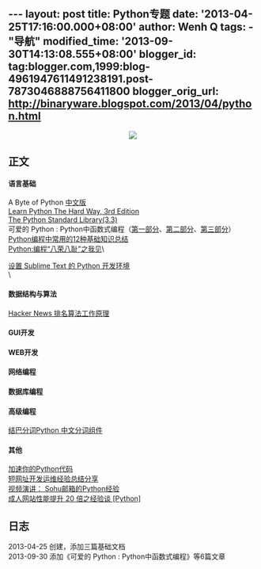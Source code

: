 --- layout: post title: Python专题 date: '2013-04-25T17:16:00.000+08:00'
author: Wenh Q tags: - "导航" modified\_time:
'2013-09-30T14:13:08.555+08:00' blogger\_id:
tag:blogger.com,1999:blog-4961947611491238191.post-7873046888756411800
blogger\_orig\_url: http://binaryware.blogspot.com/2013/04/python.html
---

<div class="separator" style="clear: both; text-align: center;">

[![](http://www.oschina.net/uploads/img/200903/07115946_bva0.gif)](http://www.oschina.net/uploads/img/200903/07115946_bva0.gif)

</div>

正文
----

#### 语言基础

A Byte of Python
[中文版](http://woodpecker.org.cn/abyteofpython_cn/chinese/)\
[Learn Python The Hard Way, 3rd
Edition](http://learnpythonthehardway.org/book/)\
[The Python Standard Library(3.3)](http://docs.python.org/3.3/library/)\
可爱的 Python :
Python中函数式编程（[第一部分](http://www.binwh.com/2013/03/python-python.html)、[第二部分](http://www.binwh.com/2013/03/python-python_14.html)、[第三部分](http://www.binwh.com/2013/03/python-python_5287.html)）\
[Python编程中常用的12种基础知识总结](http://www.binwh.com/2013/09/python12.html)\
<span
style="color: #0000ee;">[Python:编程“八荣八耻”之我见](http://www.binwh.com/2013/07/python.html)</span>\

<div>

<span style="color: #0000ee;">[设置 Sublime Text 的 Python
开发环境](http://www.binwh.com/2013/06/sublime-text-python.html)</span><span
style="color: #0000ee;">\
</span>\
#### 数据结构与算法

<div>

[Hacker News
排名算法工作原理](http://www.binwh.com/2013/08/hacker-news.html)

</div>

#### GUI开发

#### WEB开发

#### 网络编程

#### 数据库编程

#### 高级编程

<div>

[结巴分词Python
中文分词组件](http://www.binwh.com/2013/04/027-python.html)

</div>

#### 其他

<div>

[加速你的Python代码](http://www.binwh.com/2013/03/python.html)\
[短网址开发运维经验总结分享](http://www.binwh.com/2013/09/blog-post_6802.html)\
[视频演讲：
Sohu邮箱的Python经验](http://www.binwh.com/2013/09/sohupython.html)\
[成人网站性能提升 20 倍之经验谈
\[Python\]](http://www.binwh.com/2013/05/20-python.html)

</div>

日志
----

2013-04-25 创建，添加三篇基础文档\
2013-09-30 添加《可爱的 Python : Python中函数式编程》等6篇文章

</div>
